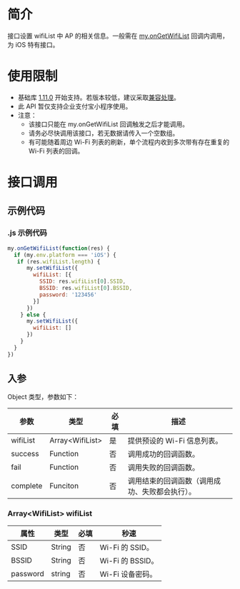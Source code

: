 # 简介
接口设置 wifiList 中 AP 的相关信息。一般需在 [my.onGetWifiList](https://opendocs.alipay.com/mini/api/ongetwifilist) 回调内调用，为 iOS 特有接口。

# 使用限制

- 基础库 [1.11.0](https://opendocs.alipay.com/mini/framework/compatibility) 开始支持。若版本较低，建议采取[兼容处理](https://opendocs.alipay.com/mini/framework/compatibility)。
- 此 API 暂仅支持企业支付宝小程序使用。
- 注意：
   - 该接口只能在 my.onGetWifiList 回调触发之后才能调用。
   - 请务必尽快调用该接口，若无数据请传入一个空数组。
   - 有可能随着周边 Wi-Fi 列表的刷新，单个流程内收到多次带有存在重复的 Wi-Fi 列表的回调。

# 接口调用

## 示例代码

### .js 示例代码
```javascript
my.onGetWifiList(function(res) {
  if (my.env.platform === 'iOS') {
   if (res.wifiList.length) {
      my.setWifiList({
        wifiList: [{
          SSID: res.wifiList[0].SSID,
          BSSID: res.wifiList[0].BSSID,
          password: '123456'
        }]
      })
    } else {
      my.setWifiList({
        wifiList: []
      })
    }
  }
})
```

## 入参
Object 类型，参数如下：

| **参数** | **类型** | **必填** | **描述** |
| --- | --- | --- | --- |
| wifiList | Array\<WifiList\> | 是 | 提供预设的 Wi-Fi 信息列表。 |
| success | Function | 否 | 调用成功的回调函数。 |
| fail | Function | 否 | 调用失败的回调函数。 |
| complete | Funciton | 否 | 调用结束的回调函数（调用成功、失败都会执行）。 |

### Array\<WifiList\> wifiList
| **属性** | **类型** | **必填** | **秒速** |
| --- | --- | --- | --- |
| SSID | String | 否 | Wi-Fi 的 SSID。 |
| BSSID | String | 否 | Wi-Fi 的 BSSID。 |
| password | string | 否 | Wi-Fi 设备密码。 |

